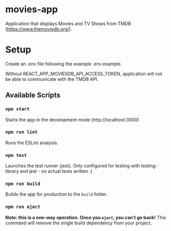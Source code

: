 # movies-app

Application that displays Movies and TV Shows from TMDB (https://www.themoviedb.org/).

# Setup
Create an .env file following the example .env.example.

Without REACT_APP_MOVIESDB_API_ACCESS_TOKEN, application will not be able to communicate with the TMDB API.

## Available Scripts

### `npm start`

Starts the app in the development mode (http://localhost:3000)

### `npm run lint`

Runs the ESLint analysis.

### `npm test`

Launches the test runner (jest). Only configured for testing with testing-library and jest - no actual tests written :(

### `npm run build`

Builds the app for production to the `build` folder.

### `npm run eject`

**Note: this is a one-way operation. Once you `eject`, you can’t go back!**
This command will remove the single build dependency from your project.

